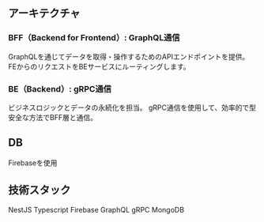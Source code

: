 ## アーキテクチャ

### BFF（Backend for Frontend）: GraphQL通信

GraphQLを通じてデータを取得・操作するためのAPIエンドポイントを提供。
FEからのリクエストをBEサービスにルーティングします。

### BE（Backend）: gRPC通信

ビジネスロジックとデータの永続化を担当。
gRPC通信を使用して、効率的で型安全な方法でBFF層と通信。

## DB

Firebaseを使用

## 技術スタック

NestJS
Typescript
Firebase
GraphQL
gRPC
MongoDB
